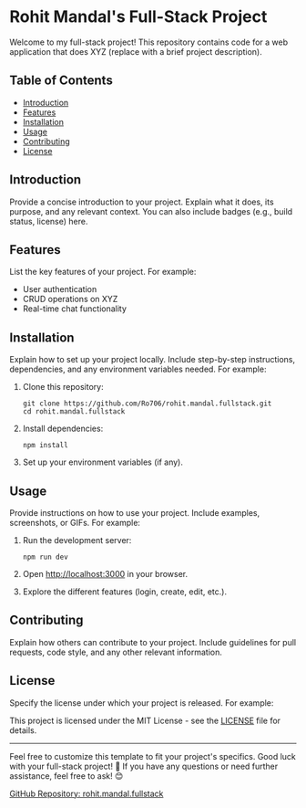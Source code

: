 # Rohit Mandal's Full-Stack Project

Welcome to my full-stack project! This repository contains code for a web application that does XYZ (replace with a brief project description).

## Table of Contents

- [Introduction](#introduction)
- [Features](#features)
- [Installation](#installation)
- [Usage](#usage)
- [Contributing](#contributing)
- [License](#license)

## Introduction

Provide a concise introduction to your project. Explain what it does, its purpose, and any relevant context. You can also include badges (e.g., build status, license) here.

## Features

List the key features of your project. For example:

- User authentication
- CRUD operations on XYZ
- Real-time chat functionality

## Installation

Explain how to set up your project locally. Include step-by-step instructions, dependencies, and any environment variables needed. For example:

1. Clone this repository:
   ```
   git clone https://github.com/Ro706/rohit.mandal.fullstack.git
   cd rohit.mandal.fullstack
   ```

2. Install dependencies:
   ```
   npm install
   ```

3. Set up your environment variables (if any).

## Usage

Provide instructions on how to use your project. Include examples, screenshots, or GIFs. For example:

1. Run the development server:
   ```
   npm run dev
   ```

2. Open [http://localhost:3000](http://localhost:3000) in your browser.

3. Explore the different features (login, create, edit, etc.).

## Contributing

Explain how others can contribute to your project. Include guidelines for pull requests, code style, and any other relevant information.

## License

Specify the license under which your project is released. For example:

This project is licensed under the MIT License - see the [LICENSE](LICENSE) file for details.

---

Feel free to customize this template to fit your project's specifics. Good luck with your full-stack project! 🚀 If you have any questions or need further assistance, feel free to ask! 😊

[GitHub Repository: rohit.mandal.fullstack](https://github.com/Ro706/rohit.mandal.fullstack)

